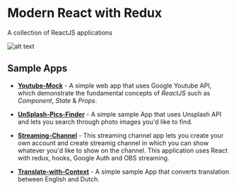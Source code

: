 # Modern React with Redux

A collection of ReactJS applications

![alt text](https://github.com/taroserigano/React-with-Redux/blob/master/Pictures/react.jpeg)


## Sample Apps

- [**Youtube-Mock**](https://github.com/taroserigano/React-with-Redux/tree/master/Youtube-ISH) - A simple web app that uses Google Youtube API, which demonstrate the fundamental concepts of *ReactJS* such as *Component*, *State* & *Props*. 

- [**UnSplash-Pics-Finder**](https://github.com/taroserigano/React-with-Redux/tree/master/Pics-Finder) - A simple sample App that uses Unsplash API and lets you search through photo images you'd like to find.

- [**Streaming-Channel**](https://github.com/taroserigano/React-with-Redux/tree/master/Streaming-Channel) - 
This streaming channel app lets you create your own account and create streamig channel in which
you can show whatever you'd like to show on the channel. This application uses React with redux, hooks, Google Auth and OBS streaming. 

- [**Translate-with-Context**](https://github.com/taroserigano/React-with-Redux/tree/master/Translate-with-Context) - A simple sample App that converts translation between English and Dutch. 




